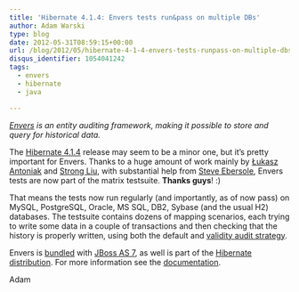 ```yaml
---
title: 'Hibernate 4.1.4: Envers tests run&pass on multiple DBs'
author: Adam Warski
type: blog
date: 2012-05-31T08:59:15+00:00
url: /blog/2012/05/hibernate-4-1-4-envers-tests-runpass-on-multiple-dbs/
disqus_identifier: 1054041242
tags:
  - envers
  - hibernate
  - java

---
```

_[Envers][1] is an entity auditing framework, making it possible to store and query for historical data._

The [Hibernate 4.1.4][2] release may seem to be a minor one, but it&#8217;s pretty important for Envers. Thanks to a huge amount of work mainly by [Łukasz Antoniak][3] and [Strong Liu][4], with substantial help from [Steve Ebersole][5], Envers tests are now part of the matrix testsuite. **Thanks guys**! :)

That means the tests now run regularly (and importantly, as of now pass) on MySQL, PostgreSQL, Oracle, MS SQL, DB2, Sybase (and the usual H2) databases. The testsuite contains dozens of mapping scenarios, each trying to write some data in a couple of transactions and then checking that the history is properly written, using both the default and [validity audit strategy][6].

Envers is [bundled][7] with [JBoss AS 7][8], as well is part of the [Hibernate distribution][9]. For more information see the [documentation][1].

Adam

 [1]: http://docs.jboss.org/hibernate/orm/4.1/devguide/en-US/html/ch15.html
 [2]: http://in.relation.to/Bloggers/HibernateORM414Release
 [3]: http://lukaszantoniak.wordpress.com/
 [4]: http://relation.to/Bloggers/StrongLiu
 [5]: http://relation.to/Bloggers/Steve
 [6]: http://docs.jboss.org/hibernate/orm/4.1/devguide/en-US/html/ch15.html#d5e4085
 [7]: http://www.warski.org/blog/2011/09/envers-bundled-with-jboss-as-7-0-2/
 [8]: http://www.jboss.org/jbossas
 [9]: http://hibernate.org/downloads
